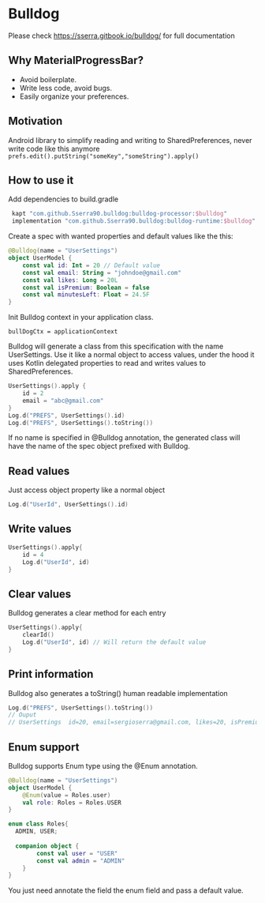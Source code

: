# Bulldog



Please check https://sserra.gitbook.io/bulldog/ for full documentation

## Why MaterialProgressBar?

- Avoid boilerplate.
- Write less code, avoid bugs.
- Easily organize your preferences.

## Motivation

Android library to simplify reading and writing to SharedPreferences, never write code like this anymore ```prefs.edit().putString("someKey","someString").apply()```

## How to use it

Add dependencies to build.gradle
```gradle
 kapt "com.github.Sserra90.bulldog:bulldog-processor:$bulldog"
 implementation "com.github.Sserra90.bulldog:bulldog-runtime:$bulldog"
```

Create a spec with wanted properties and default values like the this:

```kotlin
@Bulldog(name = "UserSettings")
object UserModel {
    const val id: Int = 20 // Default value
    const val email: String = "johndoe@gmail.com"
    const val likes: Long = 20L
    const val isPremium: Boolean = false
    const val minutesLeft: Float = 24.5F
}
````

Init Bulldog context in your application class.

```bullDogCtx = applicationContext```

Bulldog will generate a class from this specification with the name UserSettings. Use it like a normal object to access values, under the hood it uses Kotlin delegated properties to read and writes values to SharedPreferences.

```kotlin
UserSettings().apply {
    id = 2
    email = "abc@gmail.com"
}
Log.d("PREFS", UserSettings().id)
Log.d("PREFS", UserSettings().toString())
````

If no name is specified in @Bulldog annotation, the generated class will have the name of the spec object prefixed with Bulldog.

## Read values
Just access object property like a normal object
```kotlin
Log.d("UserId", UserSettings().id)
```
## Write values
```kotlin
UserSettings().apply{
    id = 4
    Log.d("UserId", id)
}
```
## Clear values
Bulldog generates a clear method for each entry
```kotlin
UserSettings().apply{
    clearId()
    Log.d("UserId", id) // Will return the default value
}
```
## Print information
Bulldog also generates a toString() human readable implementation

```kotlin
Log.d("PREFS", UserSettings().toString())
// Ouput
// UserSettings  id=20, email=sergioserra@gmail.com, likes=20, isPremium=false minutesLeft=24.
```

## Enum support

Bulldog supports Enum type using the @Enum annotation.
```kotlin
@Bulldog(name = "UserSettings")
object UserModel {
    @Enum(value = Roles.user)
    val role: Roles = Roles.USER
}

enum class Roles{
  ADMIN, USER;
  
  companion object {
        const val user = "USER"
        const val admin = "ADMIN"
    }
}
```
You just need annotate the field the enum field and pass a default value.
